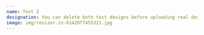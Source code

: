 ```yaml
---
name: Test 2
designation: You can delete both test designs before uploading real designs
image: img/resizer.in-61420ff455321.jpg
---
```

